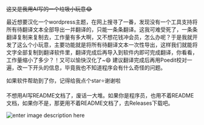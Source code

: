 ~~这又是我用AI写的一个垃圾小玩意😂~~

最近想要汉化一个wordpress主题，在网上搜寻了一番，发现没有一个工具支持将所有待翻译文本全部导出一并翻译的，只能一条条翻译。这我可难受死了，一条条翻译复制来复制去，工作量有多大啊，又不想花钱冲会员，怎么办呢？于是我就开发了这么个小玩意，主要功能就是将所有待翻译文本一次性导出，这样我们就能将文字全部复制到翻译软件里，翻译完成后再导入到软件内即可完成翻译，你看看，工作量缩小了多少？！又可以愉快汉化了~😄
建议翻译完成后再用Poedit校对一遍，改一下开头的信息，毕竟我也不知道程序会有什么奇怪的问题。

如果软件帮助到了你，记得给我点个star⭐谢谢啦

不想用AI写README文档了，废话一大堆。如果你是程序员，也用不着README文档，如果你不是，那更用不着README文档了，去Releases下载吧。

![enter image description here](https://m.360buyimg.com/i/jfs/t1/339231/24/6745/5157/68bef7c9F89c684ce/c0ae7eeb5a7e8677.png)
